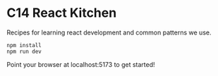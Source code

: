 # C14 React Kitchen

Recipes for learning react development and common patterns we use.
```
npm install
npm run dev
```
Point your browser at localhost:5173 to get started!

